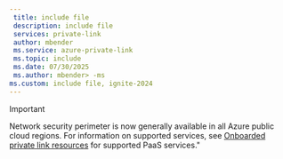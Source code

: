 ```yaml
---
 title: include file
 description: include file
 services: private-link
 author: mbender
 ms.service: azure-private-link
 ms.topic: include
 ms.date: 07/30/2025
 ms.author: mbender> -ms
ms.custom: include file, ignite-2024
---
```


> [!IMPORTANT]
> Network security perimeter is now generally available in all Azure public cloud regions. For information on supported services, see [Onboarded private link resources](/azure/private-link/network-security-perimeter-concepts.md#onboarded-private-link-resources) for supported PaaS services."